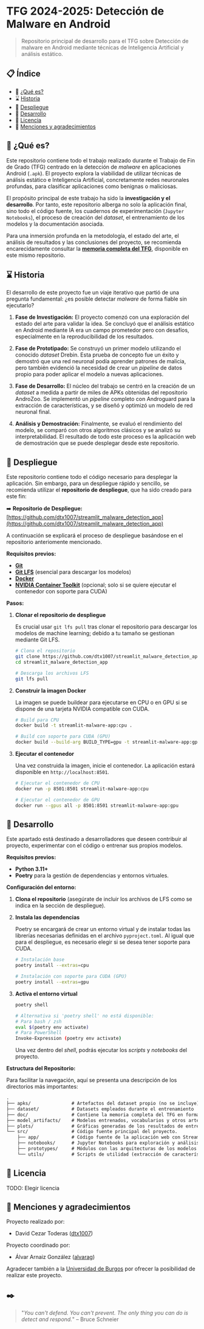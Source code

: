 # TFG 2024-2025: Detección de Malware en Android

> Repositorio principal de desarrollo para el TFG sobre Detección de malware en Android mediante técnicas de Inteligencia Artificial y análisis estático.

## 📋 Índice

- 🔎 [¿Qué es?](#-qué-es)
- ⌛ [Historia](#-historia)
- 🐋 [Despliegue](#-despliegue)
- 🔧 [Desarrollo](#-desarrollo)
- 📜 [Licencia](#-licencia)
- 🌟 [Menciones y agradecimientos](#-menciones-y-agradecimientos)

## 🔎 ¿Qué es?

Este repositorio contiene todo el trabajo realizado durante el Trabajo de Fin de Grado (TFG) centrado en la detección de *malware* en aplicaciones Android (`.apk`). El proyecto explora la viabilidad de utilizar técnicas de análisis estático e Inteligencia Artificial, concretamente redes neuronales profundas, para clasificar aplicaciones como benignas o maliciosas.

El propósito principal de este trabajo ha sido la **investigación y el desarrollo**. Por tanto, este repositorio alberga no solo la aplicación final, sino todo el código fuente, los cuadernos de experimentación (`Jupyter Notebooks`), el proceso de creación del *dataset*, el entrenamiento de los modelos y la documentación asociada.

Para una inmersión profunda en la metodología, el estado del arte, el análisis de resultados y las conclusiones del proyecto, se recomienda encarecidamente consultar la [**memoria completa del TFG**](./doc/memoria.pdf), disponible en este mismo repositorio.

## ⌛ Historia

El desarrollo de este proyecto fue un viaje iterativo que partió de una pregunta fundamental: ¿es posible detectar *malware* de forma fiable sin ejecutarlo?

1. **Fase de Investigación:** El proyecto comenzó con una exploración del estado del arte para validar la idea. Se concluyó que el análisis estático en Android mediante IA era un campo prometedor pero con desafíos, especialmente en la reproducibilidad de los resultados.

2. **Fase de Prototipado:** Se construyó un primer modelo utilizando el conocido *dataset* Drebin. Esta prueba de concepto fue un éxito y demostró que una red neuronal podía aprender patrones de malicia, pero también evidenció la necesidad de crear un *pipeline* de datos propio para poder aplicar el modelo a nuevas aplicaciones.

3. **Fase de Desarrollo:** El núcleo del trabajo se centró en la creación de un *dataset* a medida a partir de miles de APKs obtenidas del repositorio AndroZoo. Se implementó un *pipeline* completo con Androguard para la extracción de características, y se diseñó y optimizó un modelo de red neuronal final.

4. **Análisis y Demostración:** Finalmente, se evaluó el rendimiento del modelo, se comparó con otros algoritmos clásicos y se analizó su interpretabilidad. El resultado de todo este proceso es la aplicación web de demostración que se puede desplegar desde este repositorio.

## 🐋 Despliegue

Este repositorio contiene todo el código necesario para desplegar la aplicación. Sin embargo, para un despliegue rápido y sencillo, se recomienda utilizar el **repositorio de despliegue**, que ha sido creado para este fin:

➡️ **Repositorio de Despliegue:** [https://github.com/dtx1007/streamlit_malware_detection_app](https://github.com/dtx1007/streamlit_malware_detection_app)

A continuación se explicará el proceso de despliegue basándose en el repositorio anteriomente mencionado.

**Requisitos previos:**

- [**Git**](https://git-scm.com/downloads)
- [**Git LFS**](https://git-lfs.com/) (esencial para descargar los modelos)
- [**Docker**](https://www.docker.com/)
- [**NVIDIA Container Toolkit**](https://docs.nvidia.com/datacenter/cloud-native/container-toolkit/latest/install-guide.html) (opcional; solo si se quiere ejecutar el contenedor con soporte para CUDA)

**Pasos:**

1. **Clonar el repositorio de despliegue**

    Es crucial usar `git lfs pull` tras clonar el repositorio para descargar los modelos de machine learning; debido a tu tamaño se gestionan mediante Git LFS.

    ```sh
    # Clona el repositorio
    git clone https://github.com/dtx1007/streamlit_malware_detection_app
    cd streamlit_malware_detection_app

    # Descarga los archivos LFS
    git lfs pull
    ```

2. **Construir la imagen Docker**

    La imagen se puede buildear para ejecutarse en CPU o en GPU si se dispone de una tarjeta NVIDIA compatible con CUDA.

    ```sh
    # Build para CPU
    docker build -t streamlit-malware-app:cpu .

    # Build con soporte para CUDA (GPU)
    docker build --build-arg BUILD_TYPE=gpu -t streamlit-malware-app:gpu .
    ```

3. **Ejecutar el contenedor**

    Una vez construida la imagen, inicie el contenedor. La aplicación estará disponible en `http://localhost:8501`.

    ```sh
    # Ejecutar el contenedor de CPU
    docker run -p 8501:8501 streamlit-malware-app:cpu

    # Ejecutar el contenedor de GPU
    docker run --gpus all -p 8501:8501 streamlit-malware-app:gpu
    ```

## 🔧 Desarrollo

Este apartado está destinado a desarrolladores que deseen contribuir al proyecto, experimentar con el código o entrenar sus propios modelos.

**Requisitos previos:**

- **Python 3.11+**
- **Poetry** para la gestión de dependencias y entornos virtuales.

**Configuración del entorno:**

1. **Clona el repositorio** (asegúrate de incluir los archivos de LFS como se indica en la sección de despliegue).

2. **Instala las dependencias**

    Poetry se encargará de crear un entorno virtual y de instalar todas las librerías necesarias definidas en el archivo `pyproject.toml`. Al igual que para el despliegue, es necesario elegir si se desea tener soporte para CUDA.

    ```sh
    # Instalación base
    poetry install --extras=cpu

    # Instalación con soporte para CUDA (GPU)
    poetry install --extras=gpu
    ```

3. **Activa el entorno virtual**

    ```sh
    poetry shell

    # Alternativa si 'poetry shell' no está disponible:
    # Para bash / zsh
    eval $(poetry env activate)
    # Para PowerShell
    Invoke-Expression (poetry env activate)
    ```

    Una vez dentro del *shell*, podrás ejecutar los *scripts* y *notebooks* del proyecto.

**Estructura del Repositorio:**

Para facilitar la navegación, aquí se presenta una descripción de los directorios más importantes:

<!-- TODO: Subir dataset y alguna de las apks -->

```txt
.
├── apks/               # Artefactos del dataset propio (no se incluye)
├── dataset/            # Datasets empleados durante el entrenamiento
├── doc/                # Contiene la memoria completa del TFG en formato LaTeX.
├── model_artifacts/    # Modelos entrenados, vocabularios y otros artefactos generados.
├── plots/              # Gráficas generadas de los resultados de entrenar los modelos y su interpretabilidad.
└── src/                # Código fuente principal del proyecto.
    ├── app/            # Código fuente de la aplicación web con Streamlit.
    ├── notebooks/      # Jupyter Notebooks para exploración y análisis.
    ├── prototypes/     # Módulos con las arquitecturas de los modelos y su I/O.
    └── utils/          # Scripts de utilidad (extracción de características, preprocesamiento, etc.).
```

## 📜 Licencia

TODO: Elegir licencia

## 🌟 Menciones y agradecimientos

Proyecto realizado por:

- David Cezar Toderas ([dtx1007](https://github.com/dtx1007))

Proyecto coordinado por:

- Álvar Arnaiz González ([alvarag](https://github.com/alvarag))

Agradecer también a la [Universidad de Burgos](https://www.ubu.es/) por ofrecer la posibilidad de realizar este proyecto.

## ✒️

> "*You can't defend. You can't prevent. The only thing you can do is detect and respond.*" – Bruce Schneier
